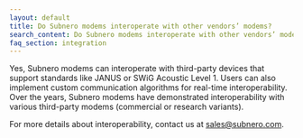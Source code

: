 ```yaml
---
layout: default
title: Do Subnero modems interoperate with other vendors’ modems?
search_content: Do Subnero modems interoperate with other vendors’ modems?
faq_section: integration
---
```


Yes, Subnero modems can interoperate with third-party devices that support standards like JANUS or SWiG Acoustic Level 1. Users can also implement custom communication algorithms for real-time interoperability. Over the years, Subnero modems have demonstrated interoperability with various third-party modems (commercial or research variants).

For more details about interoperability, contact us at sales@subnero.com.

